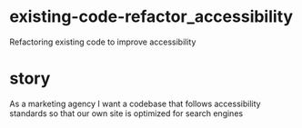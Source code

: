 # existing-code-refactor_accessibility
Refactoring existing code to improve accessibility
# story
As a marketing agency
I want a codebase that follows accessibility standards
so that our own site is optimized for search engines
